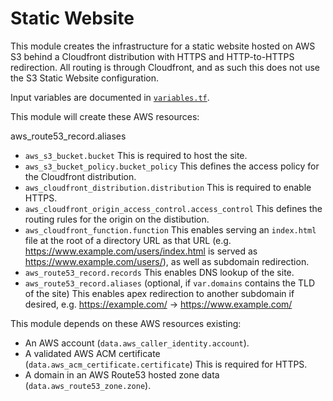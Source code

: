 # Static Website

This module creates the infrastructure for a static website hosted on AWS S3 behind a Cloudfront distribution with HTTPS and HTTP-to-HTTPS redirection. All routing is through Cloudfront, and as such this does not use the S3 Static Website configuration.

Input variables are documented in [`variables.tf`](variables.tf).

This module will create these AWS resources:

aws_route53_record.aliases
- `aws_s3_bucket.bucket`
    This is required to host the site.
- `aws_s3_bucket_policy.bucket_policy`
    This defines the access policy for the Cloudfront distribution.
- `aws_cloudfront_distribution.distribution`
    This is required to enable HTTPS.
- `aws_cloudfront_origin_access_control.access_control`
    This defines the routing rules for the origin on the distibution.
- `aws_cloudfront_function.function`
    This enables serving an `index.html` file at the root of a directory URL as that URL (e.g. https://www.example.com/users/index.html is served as https://www.example.com/users/), as well as subdomain redirection.
- `aws_route53_record.records`
    This enables DNS lookup of the site.
- `aws_route53_record.aliases` (optional, if `var.domains` contains the TLD of the site)
    This enables apex redirection to another subdomain if desired, e.g. https://example.com/ -> https://www.example.com/

This module depends on these AWS resources existing:

- An AWS account (`data.aws_caller_identity.account`).
- A validated AWS ACM certificate (`data.aws_acm_certificate.certificate`)
    This is required for HTTPS.
- A domain in an AWS Route53 hosted zone data (`data.aws_route53_zone.zone`).
